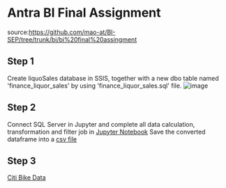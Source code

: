# Antra BI Final Assignment
source:https://github.com/mao-at/BI-SEP/tree/trunk/bi/bi%20final%20assingment

## Step 1 
Create liquoSales database in SSIS, together with a new dbo table named 'finance_liquor_sales' by using 'finance_liquor_sales.sql' file.
![image](https://github.com/Melody1745/Antra_Liquor_Sales/assets/90291484/6cbe421e-7a13-4995-a453-4503e60f672a)

## Step 2
Connect SQL Server in Jupyter and complete all data calculation, transformation and filter job in [Jupyter Notebook](https://github.com/Melody1745/Antra_Liquor_Sales/blob/main/liquor_sales_operation.ipynb)
Save the converted dataframe into a [csv file](https://github.com/Melody1745/Antra_Liquor_Sales/blob/main/liquor_sales_converted.csv)

## Step 3
[Citi Bike Data](https://www.citibikenyc.com/system-data)
